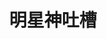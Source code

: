 ---
description: 俗。
layout: post
results:
- primaryGenreName: News
  version: '1.0'
  trackViewUrl: https://itunes.apple.com/cn/app/ming-xing-shen-tu-cao/id899467081?mt=8&uo=4
  artworkUrl100: http://a811.phobos.apple.com/us/r30/Purple4/v4/53/d1/61/53d1611c-70d3-535b-01bb-caf5e57bd99c/mzl.jbacbbhj.png
  artworkUrl60: http://a1079.phobos.apple.com/us/r30/Purple3/v4/8b/86/78/8b86788d-a0ac-a920-f0d8-892391a9e46a/AppIcon57x57.png
  userRatingCountForCurrentVersion: 10
  minimumOsVersion: '6.0'
  sellerName: Yorgo Sun
  supportedDevices:
  - iPad2Wifi
  - iPhone5
  - iPadThirdGen
  - iPodTouchFifthGen
  - iPadMini
  - iPhone-3GS
  - iPodTouchourthGen
  - iPadThirdGen4G
  - iPhone4S
  - iPadFourthGen
  - iPhone5s
  - iPhone4
  - iPadMini4G
  - iPad23G
  - iPhone5c
  - iPadFourthGen4G
  genres:
  - 新闻
  - 娱乐
  trackName: 明星神吐槽
  description: '《明星神吐槽》是一个将“明星新闻”和“大神吐槽”完美结合的手机APP。让你在看明星新闻的同时，领略大神们的另类解读。同时你也可以加入吐槽大神们的行列，在新闻上留下自己的印记。


    应用特色：


    1、最新娱乐新闻，第一时间更新，让你紧跟时尚潮流

    2、畅快的吐槽体验，新闻因你的吐槽而更精彩

    3、吐槽神人云集，他们真的是神人哦！


    公交车 地铁 等餐时，那么无聊干嘛呢，点开《明星神吐槽》浏览时下最热话题新闻，发表你的吐槽吧

    吐槽与被吐槽，这是一个狂拽炫酷毁三观的吐槽时代，再不吐槽你们就老了，赶紧加入我们一起吐吐吐槽吧'
  price: 0
  trackId: 899467081
  releaseDate: '2014-07-30T21:38:46Z'
  screenshotUrls:
  - http://a4.mzstatic.com/us/r30/Purple/v4/c5/5c/79/c55c79eb-9df4-fd09-362f-1ec404018a26/screen1136x1136.jpeg
  - http://a3.mzstatic.com/us/r30/Purple3/v4/1f/c9/a5/1fc9a5d1-06fd-2939-6c77-28eb17db5fad/screen1136x1136.jpeg
  - http://a4.mzstatic.com/us/r30/Purple3/v4/97/cb/d4/97cbd4f8-4219-1b6d-845b-908b88f95339/screen1136x1136.jpeg
  artistViewUrl: https://itunes.apple.com/cn/artist/bei-jing-ku-fen-wang-luo-ke/id438482602?uo=4
  primaryGenreId: 6009
  userRatingCount: 10
  averageUserRatingForCurrentVersion: 5
  kind: software
  fileSizeBytes: '11444430'
  bundleId: com.ifensi.starnews
  trackContentRating: 4+
  artistName: 北京酷粉网络科技有限公司
  trackCensoredName: 明星神吐槽
  isGameCenterEnabled: false
  contentAdvisoryRating: 4+
  languageCodesISO2A:
  - EN
  - ZH
  averageUserRating: 5
  features: &a []
  wrapperType: software
  artworkUrl512: http://a811.phobos.apple.com/us/r30/Purple4/v4/53/d1/61/53d1611c-70d3-535b-01bb-caf5e57bd99c/mzl.jbacbbhj.png
  formattedPrice: 免费
  artistId: 438482602
  genreIds:
  - '6009'
  - '6016'
  currency: CNY
  ipadScreenshotUrls: *a
category: 新闻
tags: tag1
resultCount: 1
title: 明星神吐槽

---